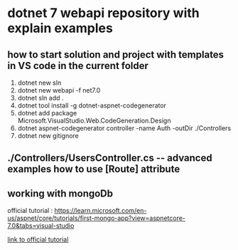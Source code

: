 # dotnet 7 webapi repository with explain examples

## how to start solution and project with templates in VS code in the current folder  

1. dotnet new sln
2. dotnet new webapi -f net7.0
3. dotnet sln add .
4. dotnet tool install -g dotnet-aspnet-codegenerator
5. dotnet add package Microsoft.VisualStudio.Web.CodeGeneration.Design
6. dotnet aspnet-codegenerator  controller -name Auth -outDir ./Controllers  
7. dotnet new gitignore

## ./Controllers/UsersController.cs -- advanced examples how to use [Route] attribute  

## working with mongoDb

official tutorial : https://learn.microsoft.com/en-us/aspnet/core/tutorials/first-mongo-app?view=aspnetcore-7.0&tabs=visual-studio

[link to official tutorial](https://learn.microsoft.com/en-us/aspnet/core/tutorials/first-mongo-app?view=aspnetcore-7.0&tabs=visual-studio)

